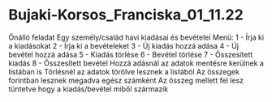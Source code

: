 # Bujaki-Korsos_Franciska_01_11.22
Önálló feladat
Egy személy/család havi kiadásai és bevételei
Menü:
  1 - Írja ki a kiadásokat
  2 - Írja ki a bevételeket
  3 - Új kiadás hozzá adása
  4 - Új bevétel hozzá adása
  5 - Kiadás törlése
  6 - Bevétel törlése
  7 - Összesített kiadás
  8 - Összesített bevétel
Hozzá adásnál az adatok mentésre kerülnek a listában is
Törlésnél az adatok törölve lesznek a listából
Az összegek forintban lesznek megadva egész számként
Az összeg mellett fel lesz tüntetve hogy a kiadás/bevétel miből származik
